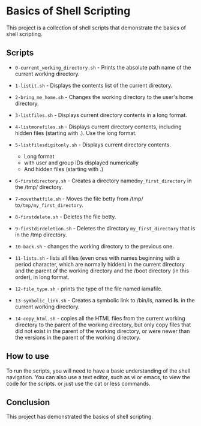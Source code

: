 # Basics of Shell Scripting

This project is a collection of shell scripts that demonstrate the basics of shell scripting.

## Scripts


* `0-current_working_directory.sh` - Prints the absolute path name of the current working directory.

* `1-listit.sh` - Displays the contents list of the current directory.

* `2-bring_me_home.sh` - Changes the working directory to the user's home directory.

* `3-listfiles.sh` - Displays current directory contents in a long format.

* `4-listmorefiles.sh` - Displays current directory contents, including hidden files (starting with .). Use the long format.

* `5-listfilesdigitonly.sh` - Displays current directory contents.
    * Long format
    * with user and group IDs displayed numerically
    * And hidden files (starting with .)

* `6-firstdirectory.sh` - Creates a directory named`my_first_directory` in the /tmp/ directory.

* `7-movethatfile.sh` - Moves the file betty from /tmp/ to`/tmp/my_first_directory`.

* `8-firstdelete.sh` - Deletes the file betty.

* `9-firstdirdeletion.sh` - Deletes the directory `my_first_directory` that is in the /tmp directory.

* `10-back.sh` - changes the working directory to the previous one.

* `11-lists.sh` - lists all files (even ones with names beginning with a period character,
                  which are normally hidden) in the current directory and the parent of the working directory
                  and the /boot directory (in this order), in long format.

* `12-file_type.sh` - prints the type of the file named iamafile.

* `13-symbolic_link.sh` - Creates a symbolic link to /bin/ls, named __ls__. in the current working directory.

* `14-copy_html.sh` - copies all the HTML files from the current working directory to the parent of the working directory,
                      but only copy files that did not exist in the parent of the working directory,
                      or were newer than the versions in the parent of the working directory.

## How to use

To run the scripts, you will need to have a basic understanding of the shell navigation.
You can also use a text editor, such as vi or emacs, to view the code for the scripts.
or just use the cat or less commands.

## Conclusion

This project has demonstrated the basics of shell scripting.

